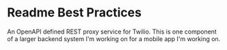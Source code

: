 # Readme Best Practices
An OpenAPI defined REST proxy service for Twilio. This is one component of a larger backend system I'm working on for a mobile app I'm working on.

